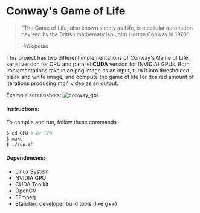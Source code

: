 # Conway's Game of Life


> "The Game of Life, also known simply as Life, is a cellular automaton devised by the British mathematician John Horton Conway in 1970"

>-*Wikipedia*

This project has two different implementations of Conway's Game of Life, serial version for CPU and parallel **CUDA** version for (NVIDIA) GPUs. Both implementations take in an png image as an input, turn it into thresholded black and white image, and compute the game of life for desired amount of iterations producing mp4 video as an output.

Example screenshots:
![conway_gol](http://i.imgur.com/5NgOIli.png "Conway's Game of Life")

#### Instructions:
To compile and run, follow these commands
```bash
$ cd GPU # or CPU
$ make
$ ./run.sh
```
#### Dependencies:
* Linux System
* NVIDIA GPU
* CUDA Toolkit
* OpenCV
* FFmpeg
* Standard developer build tools (like g++)
